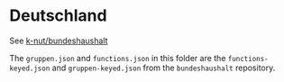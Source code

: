 # Deutschland

See [k-nut/bundeshaushalt](https://github.com/k-nut/bundeshaushalt)

The `gruppen.json` and `functions.json` in this folder are the `functions-keyed.json` and `gruppen-keyed.json` from the `bundeshaushalt` repository.
